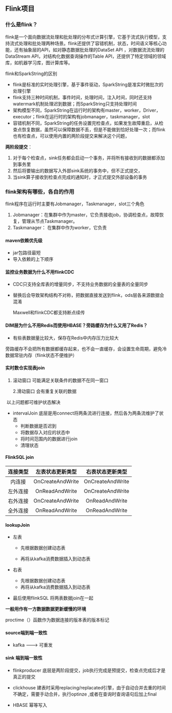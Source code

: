 ## Flink项目

### 什么是flink？

flink是一个面向数据流处理和批处理的分布式计算引擎，它基于流式执行模型，支持流式处理和批处理两种场景。flink还提供了容错机制，状态，时间语义等核心功能，还有抽象层的API，如对静态数据批处理的DataSet API ，对数据流流处理的DataStream API，对结构化数据查询操作的Table API，还提供了特定领域的领域库，如机器学习库，图计算库等。

flink和SparkString的区别

- flink是标准的实时处理引擎，基于事件驱动，SparkString是准实时微批次的处理引擎
- flink支持三种时间机制，事件时间，处理时间，注入时间，同时还支持watermark机制处理迟到数据；而SparkString只支持处理时间
- 架构模型不同，SparkString在运行时的架构有master，worker，Driver，executor；flink在运行时的架构有jobmanager，taskmanager，slot
- 容错机制不同，SparkString的任务设置完检查点，如果发生故障重启，从检查点恢复数据，虽然可以保障数据不丢，但是不能做到恰好处理一次；而flink也有检查点，可以使用内置的两阶段提交来解决这个问题，

**两阶段提交**：

1. 对于每个检查点，sink任务都会启动一个事务，并将所有接收到的数据都添加到事务里
2. 然后将要输出的数据写入外部sink系统的事务中，但不正式提交，
3. 当sink算子接收到检查点完成的通知时，才正式提交外部设备的事务



### flink架构有哪些，各自的作用

flink程序在运行时主要有Jobmanager，Taskmanager，slot三个角色

1. Jobmanager：在集群中作为master，它负责接收job，协调检查点，故障恢复，管理从节点Taskmanager。
2. Taskmanager： 在集群中作为worker，它负责



#### **maven依赖优先级**

- jar包路径最短
- 导入依赖的上下顺序

#### **监控业务数据为什么不用flinkCDC**

- CDC只支持全库表的增量同步，不支持业务数据的全量表的全量同步

- 替换后会导致架构结构不对称，把数据直接发送到flink，ods层各来源数据会混淆

  Maxwell和flinkCDC都支持断点续传

#### DIM层为什么不用Redis而使用HBASE？旁路缓存为什么又用了Redis？

- 有些表数据量比较大，保存在Redis中内存压力比较大

​	旁路缓存不会把所有数据都缓存起来，也不会一直缓存，会设置生命周期，避免冷数据常驻内存（flink状态不便维护）

#### 实时数仓实现表join

1. 滚动窗口 可能满足关联条件的数据不在同一窗口

   2.滑动窗口 会有重复关联的数据

​		以上问题都可维护状态解决

- intervalJoin 底层是用connect将两条流进行连接，然后各为两条流维护了状态
  - 判断数据是否迟到
  - 将数据存入对应的状态中
  - 将时间范围内的数据进行join
  - 清理状态

#### FlinkSQL join

| 连接类型 | 左表状态更新类型 | 右表状态更新类型 |
| :------: | :--------------: | :--------------: |
|  内连接  | OnCreateAndWrite | OnCreateAndWrite |
| 左外连接 |  OnReadAndWrite  | OnCreateAndWrite |
| 右外连接 | OnCreateAndWrite |  OnReadAndWrite  |
| 全外连接 |  OnReadAndWrite  |  OnReadAndWrite  |

#### lookupJoin

- 左表

  - 先根据数据创建动态表

  - 再将从kafka消费数据插入到动态表
- 右表
  - 先根据数据创建动态表
  - 再将从kafka消费数据插入到动态表
- 最后使用flinkSQL 将两表数据join在一起

**一般用作有一方数据数据更新缓慢的环境**

proctime（）函数作为数据连接的版本表的版本标记



#### source端到端一致性

- kafka ---> 可重发

#### sink 端到端一致性

- flinkproducer	 底层是两阶段提交，job执行完成是预提交，检查点完成后才是真正的提交


- clickhouse  建表时采用replacing/replacated引擎，由于自动合并去重的时间不确定，需要手动合并，执行optinze ,或者在查询时查询语句后加上final


- HBASE 	幂等写入

